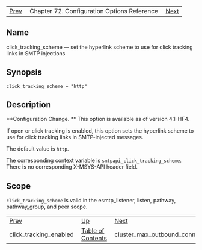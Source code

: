 |     |     |     |
| --- | --- | --- |
| [Prev](config.click_tracking_enabled)  | Chapter 72. Configuration Options Reference |  [Next](conf.ref.cluster_max_outbound_connections) |

<a name="config.click_tracking_scheme"></a>
## Name

click_tracking_scheme — set the hyperlink scheme to use for click tracking links in SMTP injections

## Synopsis

`click_tracking_scheme = "http"`

<a name="idp23895136"></a>
## Description

**Configuration Change. ** This option is available as of version 4.1-HF4.

If open or click tracking is enabled, this option sets the hyperlink scheme to use for click tracking links in SMTP-injected messages.

The default value is `http`.

The corresponding context variable is `smtpapi_click_tracking_scheme`. There is no corresponding X-MSYS-API header field.

<a name="idp23900640"></a>
## Scope

`click_tracking_scheme` is valid in the esmtp_listener, listen, pathway, pathway_group, and peer scope.

|     |     |     |
| --- | --- | --- |
| [Prev](config.click_tracking_enabled)  | [Up](config.options.ref) |  [Next](conf.ref.cluster_max_outbound_connections) |
| click_tracking_enabled  | [Table of Contents](index) |  cluster_max_outbound_connections |

